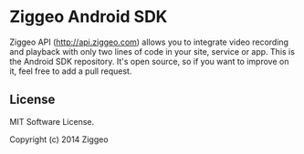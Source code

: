 Ziggeo Android SDK
=================

Ziggeo API (http://api.ziggeo.com) allows you to integrate video recording and playback with only
two lines of code in your site, service or app. This is the Android SDK repository. It's open source,
so if you want to improve on it, feel free to add a pull request.


## License
MIT Software License.

Copyright (c) 2014 Ziggeo
